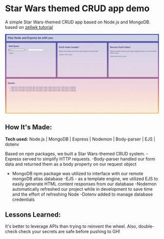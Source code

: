 # Star Wars themed CRUD app demo

A simple Star Wars-themed CRUD app based on Node.js and MongoDB. based on
[zellwk tutorial](https://zellwk.com/blog/crud-express-mongodb/)

![Demo GIF](./starWarsDemoCRUD.gif)

## How It's Made:

**Tech used:** Node.js | MongoDB | Express | Nodemon | Body-parser | EJS |
dotenv

Based on npm packages, we built a Star Wars-themed CRUD system. - Express served
to simplify HTTP requests. -Body-parser handled our form data and returned them
as a body property on our request object

- MongoDB npm package was utilized to interface with our remote mongoDB atlas
  database -EJS - as a template engine, we utilized EJS to easily generate HTML
  content responses from our database -Nodemon automatically refreshed our
  project while in development to save time and the effort of refreshing Node
  -Dotenv added to manage database credentials

## Lessons Learned:

It's better to leverage APIs than trying to reinvent the wheel. Also,
double-check check your secrets are safe before pushing to GH!
